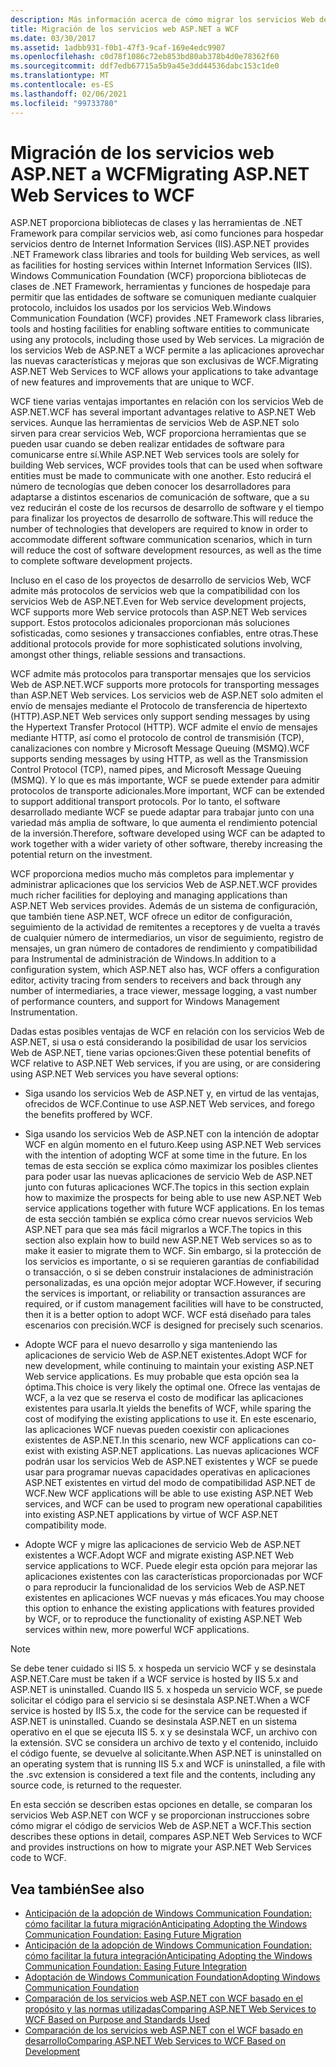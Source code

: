 ```yaml
---
description: Más información acerca de cómo migrar los servicios Web de ASP.NET a WCF
title: Migración de los servicios web ASP.NET a WCF
ms.date: 03/30/2017
ms.assetid: 1adbb931-f0b1-47f3-9caf-169e4edc9907
ms.openlocfilehash: c0d78f1086c72eb853bd80ab378b4d0e78362f60
ms.sourcegitcommit: ddf7edb67715a5b9a45e3dd44536dabc153c1de0
ms.translationtype: MT
ms.contentlocale: es-ES
ms.lasthandoff: 02/06/2021
ms.locfileid: "99733780"
---
```

# <a name="migrating-aspnet-web-services-to-wcf"></a><span data-ttu-id="a20dc-103">Migración de los servicios web ASP.NET a WCF</span><span class="sxs-lookup"><span data-stu-id="a20dc-103">Migrating ASP.NET Web Services to WCF</span></span>

<span data-ttu-id="a20dc-104">ASP.NET proporciona bibliotecas de clases y las herramientas de .NET Framework para compilar servicios web, así como funciones para hospedar servicios dentro de Internet Information Services (IIS).</span><span class="sxs-lookup"><span data-stu-id="a20dc-104">ASP.NET provides .NET Framework class libraries and tools for building Web services, as well as facilities for hosting services within Internet Information Services (IIS).</span></span> <span data-ttu-id="a20dc-105">Windows Communication Foundation (WCF) proporciona bibliotecas de clases de .NET Framework, herramientas y funciones de hospedaje para permitir que las entidades de software se comuniquen mediante cualquier protocolo, incluidos los usados por los servicios Web.</span><span class="sxs-lookup"><span data-stu-id="a20dc-105">Windows Communication Foundation (WCF) provides .NET Framework class libraries, tools and hosting facilities for enabling software entities to communicate using any protocols, including those used by Web services.</span></span>  <span data-ttu-id="a20dc-106">La migración de los servicios Web de ASP.NET a WCF permite a las aplicaciones aprovechar las nuevas características y mejoras que son exclusivas de WCF.</span><span class="sxs-lookup"><span data-stu-id="a20dc-106">Migrating ASP.NET Web Services to WCF allows your applications to take advantage of new features and improvements that are unique to WCF.</span></span>  
  
 <span data-ttu-id="a20dc-107">WCF tiene varias ventajas importantes en relación con los servicios Web de ASP.NET.</span><span class="sxs-lookup"><span data-stu-id="a20dc-107">WCF has several important advantages relative to ASP.NET Web services.</span></span> <span data-ttu-id="a20dc-108">Aunque las herramientas de servicios Web de ASP.NET solo sirven para crear servicios Web, WCF proporciona herramientas que se pueden usar cuando se deben realizar entidades de software para comunicarse entre sí.</span><span class="sxs-lookup"><span data-stu-id="a20dc-108">While ASP.NET Web services tools are solely for building Web services, WCF provides tools that can be used when software entities must be made to communicate with one another.</span></span> <span data-ttu-id="a20dc-109">Esto reducirá el número de tecnologías que deben conocer los desarrolladores para adaptarse a distintos escenarios de comunicación de software, que a su vez reducirán el coste de los recursos de desarrollo de software y el tiempo para finalizar los proyectos de desarrollo de software.</span><span class="sxs-lookup"><span data-stu-id="a20dc-109">This will reduce the number of technologies that developers are required to know in order to accommodate different software communication scenarios, which in turn will reduce the cost of software development resources, as well as the time to complete software development projects.</span></span>  
  
 <span data-ttu-id="a20dc-110">Incluso en el caso de los proyectos de desarrollo de servicios Web, WCF admite más protocolos de servicios web que la compatibilidad con los servicios Web de ASP.NET.</span><span class="sxs-lookup"><span data-stu-id="a20dc-110">Even for Web service development projects, WCF supports more Web service protocols than ASP.NET Web services support.</span></span> <span data-ttu-id="a20dc-111">Estos protocolos adicionales proporcionan más soluciones sofisticadas, como sesiones y transacciones confiables, entre otras.</span><span class="sxs-lookup"><span data-stu-id="a20dc-111">These additional protocols provide for more sophisticated solutions involving, amongst other things, reliable sessions and transactions.</span></span>  
  
 <span data-ttu-id="a20dc-112">WCF admite más protocolos para transportar mensajes que los servicios Web de ASP.NET.</span><span class="sxs-lookup"><span data-stu-id="a20dc-112">WCF supports more protocols for transporting messages than ASP.NET Web services.</span></span> <span data-ttu-id="a20dc-113">Los servicios web de ASP.NET solo admiten el envío de mensajes mediante el Protocolo de transferencia de hipertexto (HTTP).</span><span class="sxs-lookup"><span data-stu-id="a20dc-113">ASP.NET Web services only support sending messages by using the Hypertext Transfer Protocol (HTTP).</span></span> <span data-ttu-id="a20dc-114">WCF admite el envío de mensajes mediante HTTP, así como el protocolo de control de transmisión (TCP), canalizaciones con nombre y Microsoft Message Queuing (MSMQ).</span><span class="sxs-lookup"><span data-stu-id="a20dc-114">WCF supports sending messages by using HTTP, as well as the Transmission Control Protocol (TCP), named pipes, and Microsoft Message Queuing (MSMQ).</span></span> <span data-ttu-id="a20dc-115">Y lo que es más importante, WCF se puede extender para admitir protocolos de transporte adicionales.</span><span class="sxs-lookup"><span data-stu-id="a20dc-115">More important, WCF can be extended to support additional transport protocols.</span></span> <span data-ttu-id="a20dc-116">Por lo tanto, el software desarrollado mediante WCF se puede adaptar para trabajar junto con una variedad más amplia de software, lo que aumenta el rendimiento potencial de la inversión.</span><span class="sxs-lookup"><span data-stu-id="a20dc-116">Therefore, software developed using WCF can be adapted to work together with a wider variety of other software, thereby increasing the potential return on the investment.</span></span>  
  
 <span data-ttu-id="a20dc-117">WCF proporciona medios mucho más completos para implementar y administrar aplicaciones que los servicios Web de ASP.NET.</span><span class="sxs-lookup"><span data-stu-id="a20dc-117">WCF provides much richer facilities for deploying and managing applications than ASP.NET Web services provides.</span></span> <span data-ttu-id="a20dc-118">Además de un sistema de configuración, que también tiene ASP.NET, WCF ofrece un editor de configuración, seguimiento de la actividad de remitentes a receptores y de vuelta a través de cualquier número de intermediarios, un visor de seguimiento, registro de mensajes, un gran número de contadores de rendimiento y compatibilidad para Instrumental de administración de Windows.</span><span class="sxs-lookup"><span data-stu-id="a20dc-118">In addition to a configuration system, which ASP.NET also has, WCF offers a configuration editor, activity tracing from senders to receivers and back through any number of intermediaries, a trace viewer, message logging, a vast number of performance counters, and support for Windows Management Instrumentation.</span></span>  
  
 <span data-ttu-id="a20dc-119">Dadas estas posibles ventajas de WCF en relación con los servicios Web de ASP.NET, si usa o está considerando la posibilidad de usar los servicios Web de ASP.NET, tiene varias opciones:</span><span class="sxs-lookup"><span data-stu-id="a20dc-119">Given these potential benefits of WCF relative to ASP.NET Web services, if you are using, or are considering using ASP.NET Web services you have several options:</span></span>  
  
- <span data-ttu-id="a20dc-120">Siga usando los servicios Web de ASP.NET y, en virtud de las ventajas, ofrecidos de WCF.</span><span class="sxs-lookup"><span data-stu-id="a20dc-120">Continue to use ASP.NET Web services, and forego the benefits proffered by WCF.</span></span>  
  
- <span data-ttu-id="a20dc-121">Siga usando los servicios Web de ASP.NET con la intención de adoptar WCF en algún momento en el futuro.</span><span class="sxs-lookup"><span data-stu-id="a20dc-121">Keep using ASP.NET Web services with the intention of adopting WCF at some time in the future.</span></span> <span data-ttu-id="a20dc-122">En los temas de esta sección se explica cómo maximizar los posibles clientes para poder usar las nuevas aplicaciones de servicio Web de ASP.NET junto con futuras aplicaciones WCF.</span><span class="sxs-lookup"><span data-stu-id="a20dc-122">The topics in this section explain how to maximize the prospects for being able to use new ASP.NET Web service applications together with future WCF applications.</span></span> <span data-ttu-id="a20dc-123">En los temas de esta sección también se explica cómo crear nuevos servicios Web ASP.NET para que sea más fácil migrarlos a WCF.</span><span class="sxs-lookup"><span data-stu-id="a20dc-123">The topics in this section also explain how to build new ASP.NET Web services so as to make it easier to migrate them to WCF.</span></span> <span data-ttu-id="a20dc-124">Sin embargo, si la protección de los servicios es importante, o si se requieren garantías de confiabilidad o transacción, o si se deben construir instalaciones de administración personalizadas, es una opción mejor adoptar WCF.</span><span class="sxs-lookup"><span data-stu-id="a20dc-124">However, if securing the services is important, or reliability or transaction assurances are required, or if custom management facilities will have to be constructed, then it is a better option to adopt WCF.</span></span> <span data-ttu-id="a20dc-125">WCF está diseñado para tales escenarios con precisión.</span><span class="sxs-lookup"><span data-stu-id="a20dc-125">WCF is designed for precisely such scenarios.</span></span>  
  
- <span data-ttu-id="a20dc-126">Adopte WCF para el nuevo desarrollo y siga manteniendo las aplicaciones de servicio Web de ASP.NET existentes.</span><span class="sxs-lookup"><span data-stu-id="a20dc-126">Adopt WCF for new development, while continuing to maintain your existing ASP.NET Web service applications.</span></span> <span data-ttu-id="a20dc-127">Es muy probable que esta opción sea la óptima.</span><span class="sxs-lookup"><span data-stu-id="a20dc-127">This choice is very likely the optimal one.</span></span> <span data-ttu-id="a20dc-128">Ofrece las ventajas de WCF, a la vez que se reserva el costo de modificar las aplicaciones existentes para usarla.</span><span class="sxs-lookup"><span data-stu-id="a20dc-128">It yields the benefits of WCF, while sparing the cost of modifying the existing applications to use it.</span></span> <span data-ttu-id="a20dc-129">En este escenario, las aplicaciones WCF nuevas pueden coexistir con aplicaciones existentes de ASP.NET.</span><span class="sxs-lookup"><span data-stu-id="a20dc-129">In this scenario, new WCF applications can co-exist with existing ASP.NET applications.</span></span> <span data-ttu-id="a20dc-130">Las nuevas aplicaciones WCF podrán usar los servicios Web de ASP.NET existentes y WCF se puede usar para programar nuevas capacidades operativas en aplicaciones ASP.NET existentes en virtud del modo de compatibilidad ASP.NET de WCF.</span><span class="sxs-lookup"><span data-stu-id="a20dc-130">New WCF applications will be able to use existing ASP.NET Web services, and WCF can be used to program new operational capabilities into existing ASP.NET applications by virtue of WCF ASP.NET compatibility mode.</span></span>  
  
- <span data-ttu-id="a20dc-131">Adopte WCF y migre las aplicaciones de servicio Web de ASP.NET existentes a WCF.</span><span class="sxs-lookup"><span data-stu-id="a20dc-131">Adopt WCF and migrate existing ASP.NET Web service applications to WCF.</span></span> <span data-ttu-id="a20dc-132">Puede elegir esta opción para mejorar las aplicaciones existentes con las características proporcionadas por WCF o para reproducir la funcionalidad de los servicios Web de ASP.NET existentes en aplicaciones WCF nuevas y más eficaces.</span><span class="sxs-lookup"><span data-stu-id="a20dc-132">You may choose this option to enhance the existing applications with features provided by WCF, or to reproduce the functionality of existing ASP.NET Web services within new, more powerful WCF applications.</span></span>  
  
> [!NOTE]
> <span data-ttu-id="a20dc-133">Se debe tener cuidado si IIS 5. x hospeda un servicio WCF y se desinstala ASP.NET.</span><span class="sxs-lookup"><span data-stu-id="a20dc-133">Care must be taken if a WCF service is hosted by IIS 5.x and ASP.NET is uninstalled.</span></span> <span data-ttu-id="a20dc-134">Cuando IIS 5. x hospeda un servicio WCF, se puede solicitar el código para el servicio si se desinstala ASP.NET.</span><span class="sxs-lookup"><span data-stu-id="a20dc-134">When a WCF service is hosted by IIS 5.x, the code for the service can be requested if ASP.NET is uninstalled.</span></span> <span data-ttu-id="a20dc-135">Cuando se desinstala ASP.NET en un sistema operativo en el que se ejecuta IIS 5. x y se desinstala WCF, un archivo con la extensión. SVC se considera un archivo de texto y el contenido, incluido el código fuente, se devuelve al solicitante.</span><span class="sxs-lookup"><span data-stu-id="a20dc-135">When ASP.NET is uninstalled on an operating system that is running IIS 5.x and WCF is uninstalled, a file with the .svc extension is considered a text file and the contents, including any source code, is returned to the requester.</span></span>  
  
 <span data-ttu-id="a20dc-136">En esta sección se describen estas opciones en detalle, se comparan los servicios Web ASP.NET con WCF y se proporcionan instrucciones sobre cómo migrar el código de servicios Web de ASP.NET a WCF.</span><span class="sxs-lookup"><span data-stu-id="a20dc-136">This section describes these options in detail, compares ASP.NET Web Services to WCF and provides instructions on how to migrate your ASP.NET Web Services code to WCF.</span></span>  
  
## <a name="see-also"></a><span data-ttu-id="a20dc-137">Vea también</span><span class="sxs-lookup"><span data-stu-id="a20dc-137">See also</span></span>

- [<span data-ttu-id="a20dc-138">Anticipación de la adopción de Windows Communication Foundation: cómo facilitar la futura migración</span><span class="sxs-lookup"><span data-stu-id="a20dc-138">Anticipating Adopting the Windows Communication Foundation: Easing Future Migration</span></span>](anticipating-adopting-wcf-migration.md)
- [<span data-ttu-id="a20dc-139">Anticipación de la adopción de Windows Communication Foundation: cómo facilitar la futura integración</span><span class="sxs-lookup"><span data-stu-id="a20dc-139">Anticipating Adopting the Windows Communication Foundation: Easing Future Integration</span></span>](anticipating-adopting-the-wcf-easing-future-integration.md)
- [<span data-ttu-id="a20dc-140">Adoptación de Windows Communication Foundation</span><span class="sxs-lookup"><span data-stu-id="a20dc-140">Adopting Windows Communication Foundation</span></span>](adopting-wcf.md)
- [<span data-ttu-id="a20dc-141">Comparación de los servicios web ASP.NET con WCF basado en el propósito y las normas utilizadas</span><span class="sxs-lookup"><span data-stu-id="a20dc-141">Comparing ASP.NET Web Services to WCF Based on Purpose and Standards Used</span></span>](comparing-aspnet-web-services-to-wcf-based-on-purpose-and-standards-used.md)
- [<span data-ttu-id="a20dc-142">Comparación de los servicios web ASP.NET con el WCF basado en desarrollo</span><span class="sxs-lookup"><span data-stu-id="a20dc-142">Comparing ASP.NET Web Services to WCF Based on Development</span></span>](comparing-aspnet-web-services-to-wcf-based-on-development.md)

